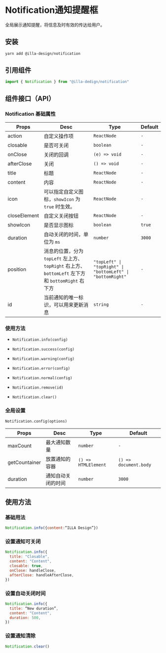 # Notification通知提醒框

全局展示通知提醒，将信息及时有效的传达给用户。

## 安装

```bash
yarn add @illa-design/notification
```

## 引用组件

```jsx
import { Notification } from "@illa-dedign/notification"
```

## 组件接口（API）

### Notification 基础属性

| Props        | Desc                                                         | Type                                                        | Default |
| ------------ | ------------------------------------------------------------ | ----------------------------------------------------------- | ------- |
| action       | 自定义操作项                                                 | `ReactNode`                                                 | `-`     |
| closable     | 是否可关闭                                                   | `boolean`                                                   | `-`     |
| onClose      | 关闭的回调                                                   | `(e) => void`                                               | `-`     |
| afterClose   | 关闭                                                         | `() => void`                                                | `-`     |
| title        | 标题                                                         | `ReactNode`                                                 | `-`     |
| content      | 内容                                                         | `ReactNode`                                                 | `-`     |
| icon         | 可以指定自定义图标，`showIcon` 为 `true` 时生效。            | `ReactNode`                                                 | `-`     |
| closeElement | 自定义关闭按钮                                               | `ReactNode`                                                 | `-`     |
| showIcon     | 是否显示图标                                                 | `boolean`                                                   | `true`  |
| duration     | 自动关闭的时间，单位为 `ms`                                  | `number`                                                    | `3000`  |
| position     | 消息的位置，分为 `topLeft` 左上方、`topRight` 右上方、`bottomLeft` 左下方和 `bottomRight` 右下方 | `"topLeft" \| "topRight" \| "bottomLeft" \| "bottomRight" ` | `-`     |
| id           | 当前通知的唯一标识，可以用来更新消息                         | `string`                                                    | `-`     |

### 使用方法

- `Notification.info(config)`

- `Notification.success(config)`

- `Notification.warning(config)`

- `Notification.error(config)`

- `Notification.normal(config)`

- `Notification.remove(id)`

- `Notification.clear()`

### 全局设置

`Notification.config(options)`

| Props         | Desc               | Type                | Default               |
| ------------- | ------------------ | ------------------- | --------------------- |
| maxCount      | 最大通知数量       | `number `           | `-`                   |
| getCountainer | 放置通知的容器     | `() => HTMLElement` | `() => document.body` |
| duration      | 通知自动关闭的时间 | `number `           | `3000`                |

## 使用方法

### 基础用法

```jsx
Notification.info({content:“ILLA Design”})
```

### 设置通知可关闭

```jsx
Notification.info({
  title: "Closable",
  content: "Content",
  closable: true,
  onClose: handleClose,
  afterClose: handleAfterClose,
})
```

### 设置自动关闭时间

```jsx
Notification.info({
  title: “New duration”,
  content: "Content",
  duration: 500,
})

```

### 设置通知清除

```jsx
Notification.clear()
```
